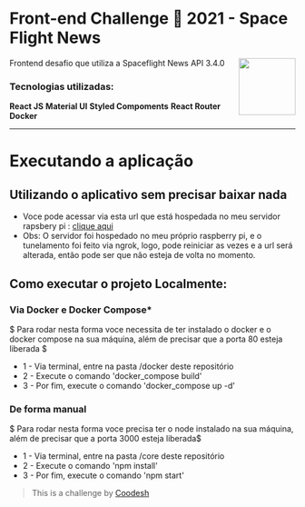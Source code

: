 # Front-end Challenge 🏅 2021 - Space Flight News

Frontend desafio que utiliza a Spaceflight News API  3.4.0 
<img  align="right" width="100" src="https://www.pngitem.com/pimgs/m/664-6644509_icon-react-js-logo-hd-png-download.png">


### Tecnologias utilizadas: 




<p align="left">
 <strong>React JS</strong> <strong>Material UI</strong>  <strong>Styled Compoments</strong> <strong>React Router</strong> <strong>Docker</strong>


</p>

<hr>

# Executando a aplicação

## Utilizando o aplicativo sem precisar baixar nada

* Voce pode acessar via esta url que está hospedada no meu servidor rapsbery pi : [clique aqui](https://5d8b-138-204-87-182.ngrok.io) 
* Obs: O servidor foi hospedado no meu próprio raspberry pi, e o tunelamento foi feito via ngrok, logo, pode reiniciar as vezes e a url será alterada, então pode ser que não esteja de volta no momento.

## Como executar o projeto Localmente:

### Via Docker e Docker Compose*
$ Para rodar nesta forma voce necessita de ter instalado o docker e o docker compose na sua máquina, além de precisar que a porta 80 esteja liberada $
* 1 - Via terminal, entre na pasta /docker deste repositório
* 2 - Execute o comando 'docker_compose build'
* 3 - Por fim, execute o comando 'docker_compose up -d'

### De forma manual
$ Para rodar nesta forma voce precisa ter o node instalado na sua máquina, além de precisar que a porta 3000 esteja liberada$
* 1 - Via terminal, entre na pasta /core deste repositório
* 2 - Execute o comando 'npm install'
* 3 - Por fim, execute  o comando 'npm start'



>  This is a challenge by [Coodesh](https://coodesh.com/)

